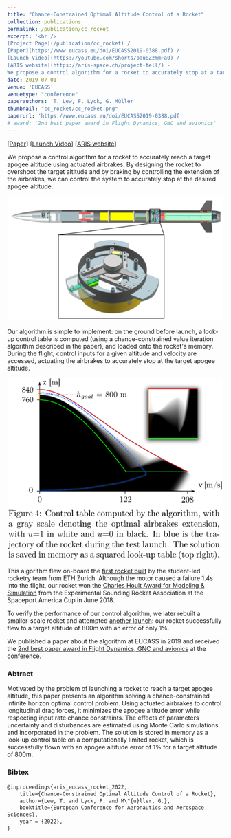 ```yaml
---
title: "Chance-Constrained Optimal Altitude Control of a Rocket"
collection: publications
permalink: /publication/cc_rocket
excerpt: '<br />
[Project Page](/publication/cc_rocket) / 
[Paper](https://www.eucass.eu/doi/EUCASS2019-0388.pdf) / 
[Launch Video](https://youtube.com/shorts/bau8ZzmmFa0) / 
[ARIS website](https://aris-space.ch/project-tell/) - 
We propose a control algorithm for a rocket to accurately stop at a target apogee.'
date: 2019-07-01
venue: 'EUCASS'
venuetype: "conference"
paperauthors: 'T. Lew, F. Lyck, G. Müller'
thumbnail: "cc_rocket/cc_rocket.png"
paperurl: 'https://www.eucass.eu/doi/EUCASS2019-0388.pdf'
# award: '2nd best paper award in Flight Dynamics, GNC and avionics'
---
```


[[Paper](https://www.eucass.eu/doi/EUCASS2019-0388.pdf)] 
[[Launch Video](https://youtube.com/shorts/bau8ZzmmFa0)] 
[[ARIS website](https://aris-space.ch/)]


We propose a control algorithm for a rocket to accurately reach a target apogee altitude using actuated airbrakes. By designing the rocket to overshoot the target altitude and by braking by controlling the extension of the airbrakes, we can control the system to accurately stop at the desired apogee altitude.

<p style="text-align:center;"><img src="/images/cc_rocket/cc_rocket.png" width="500"></p>

Our algorithm is simple to implement: on the ground before launch, a look-up control table is computed (using a chance-constrained value iteration algorithm described in the paper), and loaded onto the rocket's memory. During the flight, control inputs for a given altitude and velocity are accessed, actuating the airbrakes to accurately stop at the target apogee altitude. 

<!-- ![Control table](/images/cc_rocket/control_table.png) -->
<p style="text-align:center;"><img src="/images/cc_rocket/control_table.png" width="500"></p>


This algorithm flew on-board the [first rocket built](https://aris-space.ch/project-tell/) by the student-led rocketry team from ETH Zurich. Although the motor caused a failure 1.4s into the flight, our rocket won the [Charles Hoult Award for Modeling & Simulation](https://www.soundingrocket.org/2018-sa-cup.html) from the Experimental Sounding Rocket Association at the Spaceport America Cup in June 2018.

To verify the performance of our control algorithm, we later rebuilt a smaller-scale rocket and attempted [another launch](https://youtube.com/shorts/bau8ZzmmFa0): our rocket successfully flew to a target altitude of 800m with an error of only 1%. 

We published a paper about the algorithm at EUCASS in 2019 and received the [2nd best paper award in Flight Dynamics, GNC and avionics](https://www.eucass.eu/2019/index.html) at the conference.


### Abtract

Motivated by the problem of launching a rocket to reach a target apogee altitude, this paper presents an algorithm solving a chance-constrained infinite horizon optimal control problem. Using actuated airbrakes to control longitudinal drag forces, it minimizes the apogee altitude error while respecting input rate chance constraints. The effects of parameters uncertainty and disturbances are estimated using Monte Carlo simulations and incorporated in the problem. The solution is stored in memory as a look-up control table on a computationally limited rocket, which is successfully flown with an apogee altitude error of 1% for a target altitude of 800m.

### Bibtex

	@inproceedings{aris_eucass_rocket_2022,
		title={Chance-Constrained Optimal Altitude Control of a Rocket},
		author={Lew, T. and Lyck, F. and M\"{u}ller, G.},
		booktitle={European Conference for Aeronautics and Aerospace Sciences},
		year = {2022},
	}